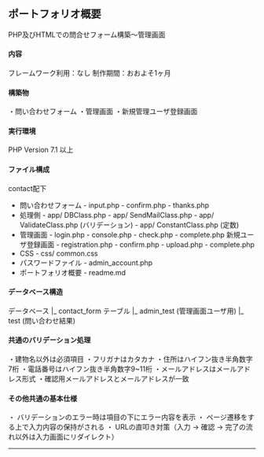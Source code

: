 ## ポートフォリオ概要
PHP及びHTMLでの問合せフォーム構築～管理画面

#### 内容
フレームワーク利用：なし
制作期間：おおよそ1ヶ月
#### 構築物
・問い合わせフォーム
・管理画面
・新規管理ユーザ登録画面
####  実行環境
PHP Version 7.1 以上
#### ファイル構成
contact配下
- 問い合わせフォーム
        - input.php
        - confirm.php
        - thanks.php
- 処理側
        - app/ DBClass.php
        - app/ SendMailClass.php
        - app/ ValidateClass.php (バリデーション)
        - app/ ConstantClass.php (定数)
- 管理画面
        - login.php
        - console.php
        - check.php
        - complete.php
     新規ユーザ登録画面
        - registration.php
        - confirm.php
        - upload.php
        - complete.php
- CSS
        - css/ common.css
- パスワードファイル
        - admin_account.php
- ポートフォリオ概要
        - readme.md
#### データベース構造
データベース
|_ contact_form
テーブル
|_ admin_test (管理画面ユーザ用)
|_ test (問い合わせ結果)


#### 共通のバリデーション処理
・建物名以外は必須項目
・フリガナはカタカナ
・住所はハイフン抜き半角数字7桁
・電話番号はハイフン抜き半角数字9~11桁
・メールアドレスはメールアドレス形式
・確認用メールアドレスとメールアドレスが一致

#### その他共通の基本仕様
・ バリデーションのエラー時は項目の下にエラー内容を表示
・ ページ遷移をする上で入力内容の保持がされる
・ URLの直叩き対策（入力 -> 確認 -> 完了の流れ以外は入力画面にリダイレクト）
<hr>


<!-- - ログイン画面 -->

<!-- - 処理
    - input.php
    - confirm.php
    - thanks.php -->